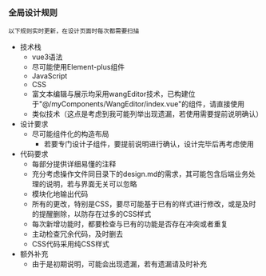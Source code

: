 ### 全局设计规则

    以下规则实时更新，在设计页面时每次都需要扫描
- 技术栈
  - vue3语法
  - 尽可能使用Element-plus组件
  - JavaScript
  - CSS
  - 富文本编辑与展示均采用wangEditor技术，已构建位于"@/myComponents/WangEditor/index.vue"的组件，请直接使用
  - 类似技术（这点是考虑到我可能列举出现遗漏，若使用需要提前说明确认）
- 设计要求
  - 尽可能组件化的构造布局
    - 若要专门设计子组件，要提前说明进行确认，设计完毕后再考虑使用
- 代码要求
  - 每部分提供详细易懂的注释
  - 充分考虑操作文件同目录下的design.md的需求，其可能包含后端业务处理的说明，若与界面无关可以忽略
  - 模块化地输出代码
  - 所有的更改，特别是CSS，要尽可能基于已有的样式进行修改，或是及时的提醒删除，以防存在过多的CSS样式
  - 每次新增功能时，都要检查与已有的功能是否存在冲突或者重复
  - 主动检查冗余代码，及时删去
  - CSS代码采用纯CSS样式
- 额外补充
  - 由于是初期说明，可能会出现遗漏，若有遗漏请及时补充



